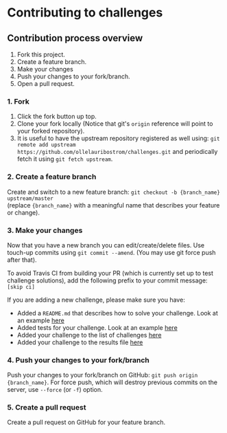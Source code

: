 # Contributing to challenges

## Contribution process overview

1. Fork this project.
1. Create a feature branch.
1. Make your changes
1. Push your changes to your fork/branch.
1. Open a pull request.

### 1. Fork

1. Click the fork button up top.
1. Clone your fork locally (Notice that git's `origin` reference will point to your forked repository).
1. It is useful to have the upstream repository registered as well using: `git remote add upstream https://github.com/ollelauribostrom/challenges.git` and periodically fetch it using `git fetch upstream`.

### 2. Create a feature branch

Create and switch to a new feature branch: `git checkout -b {branch_name} upstream/master`  
(replace `{branch_name}` with a meaningful name that describes your feature or change).

### 3. Make your changes

Now that you have a new branch you can edit/create/delete files. Use touch-up commits using `git commit --amend`. (You may use git force push after that).

To avoid Travis CI from building your PR (which is currently set up to test challenge solutions), add the following prefix to your commit message: `[skip ci]`

If you are adding a new challenge, please make sure you have:

- Added a `README.md` that describes how to solve your challenge. Look at an example [here](challenges/001/README.md)
- Added tests for your challenge. Look at an example [here](challenges/001/tests/001.spec.js)
- Added your challenge to the list of challenges [here](challenges/README.md)
- Added your challenge to the results file [here](data/results.json)

### 4. Push your changes to your fork/branch

Push your changes to your fork/branch on GitHub: `git push origin {branch_name}`. For force push, which will destroy previous commits on the server, use `--force` (or `-f`) option.

### 5. Create a pull request

Create a pull request on GitHub for your feature branch.
